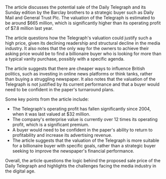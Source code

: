 The article discusses the potential sale of the Daily Telegraph and its Sunday edition by the Barclay brothers to a strategic buyer such as Daily Mail and General Trust Plc. The valuation of the Telegraph is estimated to be around $665 million, which is significantly higher than its operating profit of $7.8 million last year.

The article questions how the Telegraph's valuation could justify such a high price, given its declining readership and structural decline in the media industry. It also notes that the only way for the owners to achieve their asking price would be to find a billionaire buyer who is looking for more than a typical vanity purchase, possibly with a specific agenda.

The article suggests that there are cheaper ways to influence British politics, such as investing in online news platforms or think tanks, rather than buying a struggling newspaper. It also notes that the valuation of the Telegraph is not justified by its current performance and that a buyer would need to be confident in the paper's turnaround plans.

Some key points from the article include:

* The Telegraph's operating profit has fallen significantly since 2004, when it was last valued at $32 million.
* The company's enterprise value is currently over 12 times its operating profit, which is a significant premium.
* A buyer would need to be confident in the paper's ability to return to profitability and increase its advertising revenue.
* The article suggests that the valuation of the Telegraph is more suitable for a billionaire buyer with specific goals, rather than a strategic buyer seeking to improve the newspaper's financial performance.

Overall, the article questions the logic behind the proposed sale price of the Daily Telegraph and highlights the challenges facing the media industry in the digital age.
